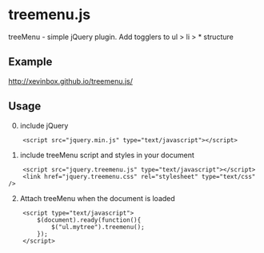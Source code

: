 # treemenu.js
treeMenu - simple jQuery plugin. Add togglers to ul > li > *  structure

## Example

http://xevinbox.github.io/treemenu.js/

## Usage

0. include jQuery

````
    <script src="jquery.min.js" type="text/javascript"></script>
````

1. include treeMenu script and styles in your document

````
    <script src="jquery.treemenu.js" type="text/javascript"></script>
    <link href="jquery.treemenu.css" rel="stylesheet" type="text/css" />
````

2. Attach treeMenu when the document is loaded

````
    <script type="text/javascript">
        $(document).ready(function(){
            $("ul.mytree").treemenu();
        });
    </script>
````
